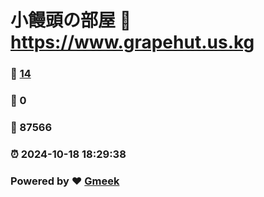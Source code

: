 # 小饅頭の部屋 :link: https://www.grapehut.us.kg 
### :page_facing_up: [14](https://www.grapehut.us.kg/tag.html) 
### :speech_balloon: 0 
### :hibiscus: 87566 
### :alarm_clock: 2024-10-18 18:29:38 
### Powered by :heart: [Gmeek](https://github.com/Meekdai/Gmeek)
